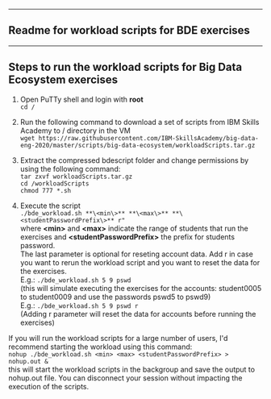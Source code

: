 ---------------------------------------------------------------
Readme for workload scripts for BDE exercises
--------------------------------------------------------------


-------------------------------------------------------------------------

Steps to run the workload scripts for Big Data Ecosystem exercises
--------------------------------------------------------------------------
1. Open PuTTy shell and login with **root**<br>
    `cd /`

3. Run the following command to download a set of scripts from IBM Skills Academy to / directory in the VM<br>
    `wget https://raw.githubusercontent.com/IBM-SkillsAcademy/big-data-eng-2020/master/scripts/big-data-ecosystem/workloadScripts.tar.gz`  

4. Extract the compressed bdescript folder and change permissions by using the following command:<br>
    `tar zxvf workloadScripts.tar.gz`  <br>
    `cd /workloadScripts`  <br>
    `chmod 777 *.sh`  

5. Execute the script   <br>
    `./bde_workload.sh **\<min\>** **\<max\>** **\<studentPasswordPrefix\>** r"`  <br>
   where **\<min\>** and **\<max\>** indicate the range of students that run the exercises and **\<studentPasswordPrefix\>** the prefix for students password.
   <br> The last parameter is optional for reseting account data. Add r in case you want to rerun the workload script and you want to reset the data for the exercises.
   <br>E.g.: `./bde_workload.sh 5 9 pswd` 
   <br> (this will simulate executing the exercises for the accounts: student0005 to student0009 and use the passwords pswd5 to pswd9)
   <br>E.g.: `./bde_workload.sh 5 9 pswd r`
   <br> (Adding r parameter will reset the data for accounts before running the exercises)

If you will run the workload scripts for a large number of users, I'd recommend starting the workload using this command:<br>
`nohup ./bde_workload.sh <min> <max> <studentPasswordPrefix> > nohup.out &`<br>
this will start the workload scripts in the backgroup and save the output to nohup.out file. You can disconnect your session without impacting the execution of the scripts.
